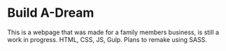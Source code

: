 # Build A-Dream

This is a webpage that was made for a family members business, is still a work in progress.
HTML, CSS, JS, Gulp. Plans to remake using SASS.
